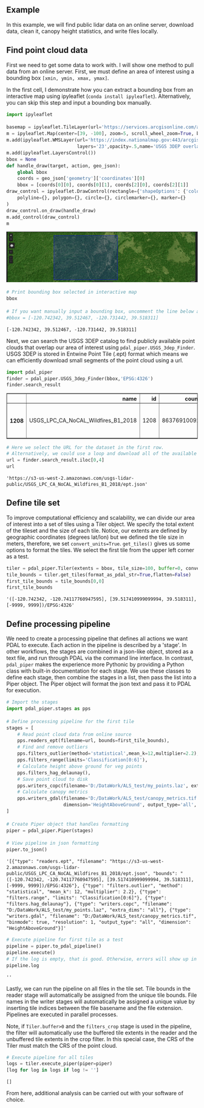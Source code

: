 ## Example

In this example, we will find public lidar data on an online server, download data, clean it, canopy height statistics, and write files locally.

## Find point cloud data
First we need to get some data to work with. I will show one method to pull data from an online server. First, we must define an area of interest using a bounding box `[xmin, ymin, xmax, ymax]`. 

In the first cell, I demonstrate how you can extract a bounding box from an interactive map using ipyleaflet (`conda install ipyleaflet`). Alternatively, you can skip this step and input a bounding box manually.


```python
import ipyleaflet

basemap = ipyleaflet.TileLayer(url='https://services.arcgisonline.com/arcgis/rest/services/World_Imagery/MapServer/tile/{z}/{y}/{x}')
m = ipyleaflet.Map(center=[39, -100], zoom=5, scroll_wheel_zoom=True, basemap=basemap)
m.add(ipyleaflet.WMSLayer(url='https://index.nationalmap.gov:443/arcgis/services/3DEPElevationIndex/MapServer/WmsServer?',
                          layers='23',opacity=.5,name='USGS 3DEP overlay'))
m.add(ipyleaflet.LayersControl())
bbox = None
def handle_draw(target, action, geo_json):
    global bbox
    coords = geo_json['geometry']['coordinates'][0]
    bbox = [coords[0][0], coords[0][1], coords[2][0], coords[2][1]]
draw_control = ipyleaflet.DrawControl(rectangle={'shapeOptions': {'color': '#0000FF'}},
    polyline={}, polygon={}, circle={}, circlemarker={}, marker={}
)
draw_control.on_draw(handle_draw)
m.add_control(draw_control)
m
```

![Interactive map image](example_interactive_map.png)

```python
# Print bounding box selected in interactive map
bbox

# If you want manually input a bounding box, uncomment the line below and edit the values
#bbox = [-120.742342, 39.512467, -120.731442, 39.518311]
```




    [-120.742342, 39.512467, -120.731442, 39.518311]



Next, we can search the USGS 3DEP catalog to find publicly available point clouds that overlap our area of interest using `pdal_piper.USGS_3dep_Finder`. USGS 3DEP is stored in Entwine Point Tile (.ept) format which means we can efficiently download small segments of the point cloud using a url.


```python
import pdal_piper
finder = pdal_piper.USGS_3dep_Finder(bbox,'EPSG:4326')
finder.search_result
```




<div>
<style scoped>
    .dataframe tbody tr th:only-of-type {
        vertical-align: middle;
    }

    .dataframe tbody tr th {
        vertical-align: top;
    }

    .dataframe thead th {
        text-align: right;
    }
</style>
<table border="1" class="dataframe">
  <thead>
    <tr style="text-align: right;">
      <th></th>
      <th>name</th>
      <th>id</th>
      <th>count</th>
      <th>area</th>
      <th>url</th>
      <th>geometry</th>
    </tr>
  </thead>
  <tbody>
    <tr>
      <th>1208</th>
      <td>USGS_LPC_CA_NoCAL_Wildfires_B1_2018</td>
      <td>1208</td>
      <td>86376910091</td>
      <td>608175.903458</td>
      <td>https://s3-us-west-2.amazonaws.com/usgs-lidar-...</td>
      <td>POLYGON ((-120.74234 39.51831, -120.73144 39.5...</td>
    </tr>
  </tbody>
</table>
</div>




```python
# Here we select the URL for the dataset in the first row. 
# Alternatively, we could use a loop and download all of the available datasets.
url = finder.search_result.iloc[0,4]
url
```




    'https://s3-us-west-2.amazonaws.com/usgs-lidar-public/USGS_LPC_CA_NoCAL_Wildfires_B1_2018/ept.json'



## Define tile set
To improve computational efficiency and scalability, we can divide our area of interest into a set of tiles using a Tiler object. We specify the total extent of the tileset and the size of each tile. Notice, our extents are defined by geographic coordinates (degrees lat/lon) but we defined the tile size in meters, therefore, we set `convert_units=True`. `get_tiles()` gives us some options to format the tiles. We select the first tile from the upper left corner as a test.


```python
tiler = pdal_piper.Tiler(extents = bbox, tile_size=100, buffer=0, convert_units=True, crs='EPSG:4326')
tile_bounds = tiler.get_tiles(format_as_pdal_str=True,flatten=False)
first_tile_bounds = tile_bounds[0,0]
first_tile_bounds
```




    '([-120.742342, -120.74117760947595], [39.517410999099994, 39.518311], [-9999, 9999])/EPSG:4326'



## Define processing pipeline
We need to create a processing pipeline that defines all actions we want PDAL to execute. Each action in the pipeline is described by a 'stage'. In other workflows, the stages are combined in a json-like object, stored as a text file, and run through PDAL via the command line interface. In contrast, `pdal_piper` makes the experience more Pythonic by providing a Python class with built-in documentation for each stage. We use these classes to define each stage, then combine the stages in a list, then pass the list into a Piper object. The Piper object will format the json text and pass it to PDAL for execution. 


```python
# Import the stages
import pdal_piper.stages as pps

# Define processing pipeline for the first tile
stages = [
    # Read point cloud data from online source
    pps.readers_ept(filename=url, bounds=first_tile_bounds),
    # Find and remove outliers
    pps.filters_outlier(method='statistical',mean_k=12,multiplier=2.2),
    pps.filters_range(limits='Classification[0:6]'),
    # Calculate height above ground for veg points
    pps.filters_hag_delaunay(),
    # Save point cloud to disk
    pps.writers_copc(filename='D:/DataWork/ALS_test/my_points.laz', extra_dims='all'),
    # Calculate canopy metrics
    pps.writers_gdal(filename='D:/DataWork/ALS_test/canopy_metrics.tif', resolution=1, 
                     dimension='HeightAboveGround', output_type='all', binmode=True)    
]

# Create Piper object that handles formatting
piper = pdal_piper.Piper(stages)

# View pipeline in json formatting
piper.to_json()
```




    '[{"type": "readers.ept", "filename": "https://s3-us-west-2.amazonaws.com/usgs-lidar-public/USGS_LPC_CA_NoCAL_Wildfires_B1_2018/ept.json", "bounds": "([-120.742342, -120.74117760947595], [39.517410999099994, 39.518311], [-9999, 9999])/EPSG:4326"}, {"type": "filters.outlier", "method": "statistical", "mean_k": 12, "multiplier": 2.2}, {"type": "filters.range", "limits": "Classification[0:6]"}, {"type": "filters.hag_delaunay"}, {"type": "writers.copc", "filename": "D:/DataWork/ALS_test/my_points.laz", "extra_dims": "all"}, {"type": "writers.gdal", "filename": "D:/DataWork/ALS_test/canopy_metrics.tif", "binmode": true, "resolution": 1, "output_type": "all", "dimension": "HeightAboveGround"}]'




```python
# Execute pipeline for first tile as a test
pipeline = piper.to_pdal_pipeline() 
pipeline.execute()
# If the log is empty, that is good. Otherwise, errors will show up in the log.
pipeline.log
```




    ''



Lastly, we can run the pipeline on all files in the tile set. Tile bounds in the reader stage will automatically be assigned from the unique tile bounds. File names in the writer stages will automatically be assigned a unique value by inserting tile indices between the file basename and the file extension. Pipelines are executed in parallel processes.

Note, if `Tiler.buffer>0` and the `filters_crop` stage is used in the pipeline, the filter will automatically use the buffered tile extents in the reader and the unbuffered tile extents in the crop filter. In this special case, the CRS of the Tiler must match the CRS of the point cloud.


```python
# Execute pipeline for all tiles
logs = tiler.execute_piper(piper=piper)
[log for log in logs if log != '']
```




    []



From here, additional analysis can be carried out with your software of choice.
